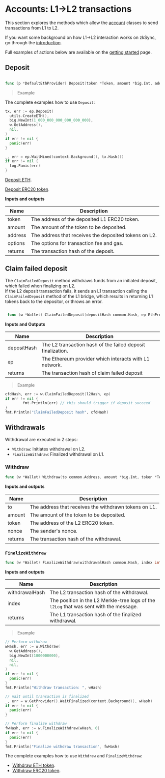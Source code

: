 # Accounts: L1->L2 transactions

This section explores the methods which allow the [account](./accounts.md) classes to send transactions from L1 to L2.

If you want some background on how L1->L2 interaction works on zkSync, go through the [introduction](../../reference/concepts/bridging/l1-l2-interop.md).

Full examples of actions below are available on the [getting started](./getting-started.md) page.

## Deposit

```go

func (p *DefaultEthProvider) Deposit(token *Token, amount *big.Int, address common.Address, options *GasOptions) (*types.Transaction, error)

```

> Example

The complete examples how to use `Deposit`:

```go
tx, err := ep.Deposit(
  utils.CreateETH(),
  big.NewInt(1_000_000_000_000_000_000),
  w.GetAddress(),
  nil,
)
if err != nil {
  panic(err)
}

_, err = ep.WaitMined(context.Background(), tx.Hash())
if err != nil {
  log.Panic(err)
}
```

[Deposit ETH](getting-started.md#deposit-eth).

[Deposit ERC20 token](getting-started.md#deposit-tokens).

**Inputs and outputs**

| Name    | Description                                           |
| ------- | ----------------------------------------------------- |
| token   | The address of the deposited L1 ERC20 token.          |
| amount  | The amount of the token to be deposited.              |
| address | The address that receives the deposited tokens on L2. |
| options | The options for transaction fee and gas.              |
| returns | The transaction hash of the deposit.                  |

## Claim failed deposit

The `ClaimFailedDeposit` method withdraws funds from an initiated deposit, which failed when finalizing on L2.  
If the L2 deposit transaction fails, it sends an L1 transaction calling the `ClaimFailedDeposit` method of the
L1 bridge, which results in returning L1 tokens back to the depositor, or throws an error.

```go

 func (w *Wallet) ClaimFailedDeposit(depositHash common.Hash, ep EthProvider) (common.Hash, error)

```

**Inputs and Outputs**

| Name        | Description                                                 |
| ----------- | ----------------------------------------------------------- |
| depositHash | The L2 transaction hash of the failed deposit finalization. |
| ep          | The Ethereum provider which interacts with L1 network.      |
| returns     | The transaction hash of claim failed deposit                |

> Example

```go
cfdHash, err := w.ClaimFailedDeposit(l2Hash, ep)
if err != nil {
		fmt.Println(err) // this should trigger if deposit succeed
}
fmt.Println("ClaimFailedDeposit hash", cfdHash)
```

## Withdrawals

Withdrawal are executed in 2 steps:

- `Withdraw`: Initiates withdrawal on L2.
- `FinalizeWithdraw`: Finalized withdrawal on L1.

### Withdraw

```go
func (w *Wallet) Withdraw(to common.Address, amount *big.Int, token *Token, nonce *big.Int) (common.Hash, error)
```

**Inputs and outputs**

| Name    | Description                                           |
| ------- | ----------------------------------------------------- |
| to      | The address that receives the withdrawn tokens on L1. |
| amount  | The amount of the token to be deposited.              |
| token   | The address of the L2 ERC20 token.                    |
| nonce   | The sender's nonce.                                   |
| returns | The transaction hash of the withdrawal.               |

### `FinalizeWithdraw`

```go
func (w *Wallet) FinalizeWithdraw(withdrawalHash common.Hash, index int) (common.Hash, error)
```

**Inputs and outputs**

| Name           | Description                                                                            |
| -------------- | -------------------------------------------------------------------------------------- |
| withdrawalHash | The L2 transaction hash of the withdrawal.                                             |
| index          | The position in the L2 Merkle-tree logs of the `l2Log` that was sent with the message. |
| returns        | The L1 transaction hash of the finalized withdrawal.                                   |

> Example

```go
// Perform withdraw
wHash, err := w.Withdraw(
  w.GetAddress(),
  big.NewInt(1000000000),
  nil,
  nil,
)
if err != nil {
  panic(err)
}
fmt.Println("Withdraw transaction: ", wHash)

// Wait until transaction is finalized
_, err = w.GetProvider().WaitFinalized(context.Background(), wHash)
if err != nil {
  panic(err)
}

// Perform finalize withdraw
fwHash, err := w.FinalizeWithdraw(wHash, 0)
if err != nil {
  panic(err)
}
fmt.Println("Finalize withdraw transaction", fwHash)
```

The complete examples how to use `Withdraw` and `FinalizeWithdraw`:

- [Withdraw ETH token](getting-started.md#withdraw-eth).
- [Withdraw ERC20 token](getting-started.md#withdraw-tokens).

